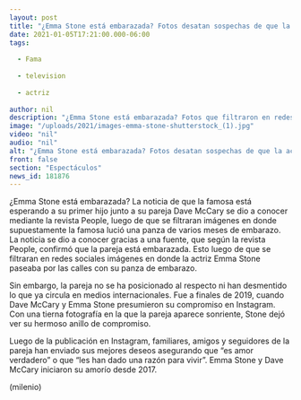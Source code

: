 ```yaml
---
layout: post
title: "¿Emma Stone está embarazada? Fotos desatan sospechas de que la actriz será mamá"
date: 2021-01-05T17:21:00.000-06:00
tags:
  
  - Fama
  
  - television
  
  - actriz
  
author: nil
description: "¿Emma Stone está embarazada? Fotos que filtraron en redes sociales podrían destapar que la famosa actriz espera un bebé junto a su pareja Dave McCary. "
image: "/uploads/2021/images-emma-stone-shutterstock_(1).jpg"
video: "nil"
audio: "nil"
alt: "¿Emma Stone está embarazada? Fotos desatan sospechas de que la actriz será mamá"
front: false
section: "Espectáculos"
news_id: 181876
---
```


¿Emma Stone está embarazada? La noticia de que la famosa está esperando a su primer hijo junto a su pareja Dave McCary se dio a conocer mediante la revista People, luego de que se filtraran imágenes en donde supuestamente la famosa lució una panza de varios meses de embarazo. La noticia se dio a conocer gracias a una fuente, que según la revista People, confirmó que la pareja está embarazada. Esto luego de que se filtraran en redes sociales imágenes en donde la actriz Emma Stone paseaba por las calles con su panza de embarazo. 

Sin embargo, la pareja no se ha posicionado al respecto ni han desmentido lo que ya circula en medios internacionales. Fue a finales de 2019, cuando Dave McCary y Emma Stone presumieron su compromiso en Instagram. Con una tierna fotografía en la que la pareja aparece sonriente, Stone dejó ver su hermoso anillo de compromiso. 

Luego de la publicación en Instagram, familiares, amigos y seguidores de la pareja han enviado sus mejores deseos asegurando que “es amor verdadero” o que “les han dado una razón para vivir”. Emma Stone y Dave McCary iniciaron su amorío desde 2017. 

(milenio)